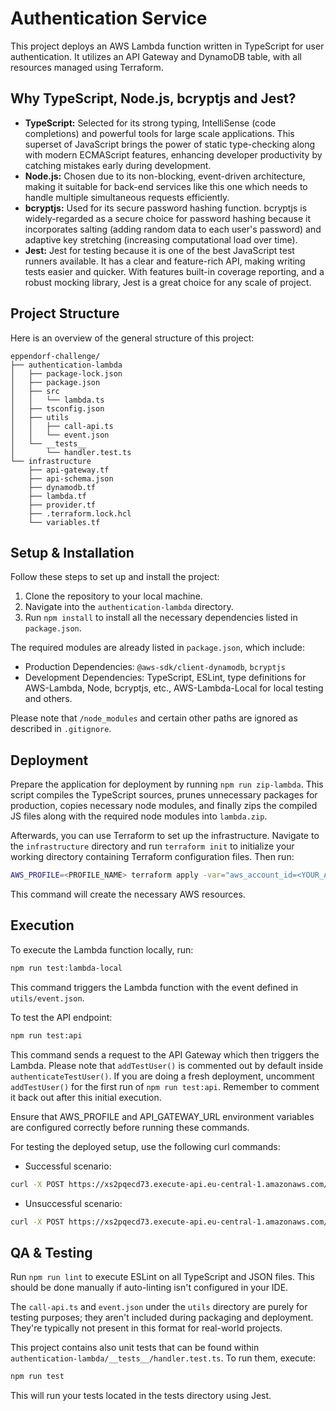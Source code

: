 # Authentication Service

This project deploys an AWS Lambda function written in TypeScript for user authentication. It utilizes an API Gateway and DynamoDB table, with all resources managed using Terraform.

## Why TypeScript, Node.js, bcryptjs and Jest?

- **TypeScript:** Selected for its strong typing, IntelliSense (code completions) and powerful tools for large scale applications. This superset of JavaScript brings the power of static type-checking along with modern ECMAScript features, enhancing developer productivity by catching mistakes early during development.
- **Node.js:** Chosen due to its non-blocking, event-driven architecture, making it suitable for back-end services like this one which needs to handle multiple simultaneous requests efficiently.
- **bcryptjs:** Used for its secure password hashing function. bcryptjs is widely-regarded as a secure choice for password hashing because it incorporates salting (adding random data to each user's password) and adaptive key stretching (increasing computational load over time).
- **Jest:** Jest for testing because it is one of the best JavaScript test runners available. It has a clear and feature-rich API, making writing tests easier and quicker. With features built-in coverage reporting, and a robust mocking library, Jest is a great choice for any scale of project.

## Project Structure

Here is an overview of the general structure of this project:

```plaintext
eppendorf-challenge/
├── authentication-lambda
│   ├── package-lock.json
│   ├── package.json
│   ├── src
│   │   └── lambda.ts
│   ├── tsconfig.json
│   ├── utils
│   │   ├── call-api.ts
│   │   └── event.json
│   └── __tests__
│       └── handler.test.ts
└── infrastructure
    ├── api-gateway.tf
    ├── api-schema.json
    ├── dynamodb.tf
    ├── lambda.tf
    ├── provider.tf
    ├── .terraform.lock.hcl
    └── variables.tf
```

## Setup & Installation

Follow these steps to set up and install the project:

1. Clone the repository to your local machine.
2. Navigate into the `authentication-lambda` directory.
3. Run `npm install` to install all the necessary dependencies listed in `package.json`.

The required modules are already listed in `package.json`, which include:

- Production Dependencies: `@aws-sdk/client-dynamodb`, `bcryptjs`
- Development Dependencies: TypeScript, ESLint, type definitions for AWS-Lambda, Node, bcryptjs, etc., AWS-Lambda-Local for local testing and others.

Please note that `/node_modules` and certain other paths are ignored as described in `.gitignore`.

## Deployment

Prepare the application for deployment by running `npm run zip-lambda`. This script compiles the TypeScript sources, prunes unnecessary packages for production, copies necessary node modules, and finally zips the compiled JS files along with the required node modules into `lambda.zip`.

Afterwards, you can use Terraform to set up the infrastructure. Navigate to the `infrastructure` directory and run `terraform init` to initialize your working directory containing Terraform configuration files. Then run:

```bash
AWS_PROFILE=<PROFILE_NAME> terraform apply -var="aws_account_id=<YOUR_AWS_ACCOUNT_ID>"
```

This command will create the necessary AWS resources.

## Execution

To execute the Lambda function locally, run:

```bash
npm run test:lambda-local
```

This command triggers the Lambda function with the event defined in `utils/event.json`.

To test the API endpoint:

```bash
npm run test:api
```

This command sends a request to the API Gateway which then triggers the Lambda. Please note that `addTestUser()` is commented out by default inside `authenticateTestUser()`. If you are doing a fresh deployment, uncomment `addTestUser()` for the first run of `npm run test:api`. Remember to comment it back out after this initial execution.

Ensure that AWS_PROFILE and API_GATEWAY_URL environment variables are configured correctly before running these commands.

For testing the deployed setup, use the following curl commands:

- Successful scenario:

```bash
curl -X POST https://xs2pqecd73.execute-api.eu-central-1.amazonaws.com/testing/authenticate -H 'Authorization: Basic YWRtaW46ZXBwZW5kb3Jm'
```

- Unsuccessful scenario:

```bash
curl -X POST https://xs2pqecd73.execute-api.eu-central-1.amazonaws.com/testing/authenticate -H 'Authorization: Basic YWRtaW46ZXBwZW5kb3Jy'
```

## QA & Testing

Run `npm run lint` to execute ESLint on all TypeScript and JSON files. This should be done manually if auto-linting isn't configured in your IDE.

The `call-api.ts` and `event.json` under the `utils` directory are purely for testing purposes; they aren't included during packaging and deployment. They're typically not present in this format for real-world projects.

This project contains also unit tests that can be found within `authentication-lambda/__tests__/handler.test.ts`. To run them, execute:

```bash
npm run test
```

This will run your tests located in the tests directory using Jest.

